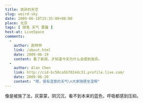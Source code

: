 ```yaml
---
title: 诡异的天空
slug: weird-sky
date: 2009-06-18T15:35:00+08:00
place: 北京
tags: [ 随笔 天气 雾霾 ]
host-at: LiveSpace
comments:
  -
    author: 颜林林
    link: /about.html
    date: 2009-06-19
    content: 看了新闻，才知道今天为什么会感到诡异。
  -
    author: Alan Chen
    link: http://cid-bc50ca5b7024dc31.profile.live.com/
    date: 2009-06-20
    content: "嗯，很有湿意的天气\n大家随便坐湿啊"
---
```

像是被施了法，灰蒙蒙，阴沉沉，看不到本来的蓝色，呼吸都感到压抑。
